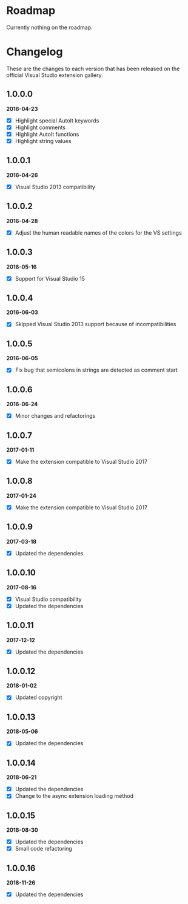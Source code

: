 # Roadmap

Currently nothing on the roadmap.

# Changelog

These are the changes to each version that has been released
on the official Visual Studio extension gallery.

## 1.0.0.0

**2016-04-23**

- [x] Highlight special AutoIt keywords
- [x] Highlight comments
- [x] Highlight AutoIt functions
- [x] Highlight string values

## 1.0.0.1

**2016-04-26**

- [x] Visual Studio 2013 compatibility

## 1.0.0.2

**2016-04-28**

- [x] Adjust the human readable names of the colors for the VS settings 

## 1.0.0.3

**2016-05-16**

- [x] Support for Visual Studio 15 

## 1.0.0.4

**2016-06-03**

- [x] Skipped Visual Studio 2013 support because of incompatibilities

## 1.0.0.5

**2016-06-05**

- [x] Fix bug that semicolons in strings are detected as comment start

## 1.0.0.6

**2016-06-24**

- [x] Minor changes and refactorings

## 1.0.0.7

**2017-01-11**

- [x] Make the extension compatible to Visual Studio 2017

## 1.0.0.8

**2017-01-24**

- [x] Make the extension compatible to Visual Studio 2017

## 1.0.0.9

**2017-03-18**

- [x] Updated the dependencies

## 1.0.0.10

**2017-08-16**

- [x] Visual Studio compatibility
- [x] Updated the dependencies

## 1.0.0.11

**2017-12-12**

- [x] Updated the dependencies

## 1.0.0.12

**2018-01-02**

- [x] Updated copyright

## 1.0.0.13

**2018-05-06**

- [x] Updated the dependencies

## 1.0.0.14

**2018-06-21**

- [x] Updated the dependencies
- [x] Change to the async extension loading method

## 1.0.0.15

**2018-08-30**

- [x] Updated the dependencies
- [x] Small code refactoring

## 1.0.0.16

**2018-11-26**

- [x] Updated the dependencies
